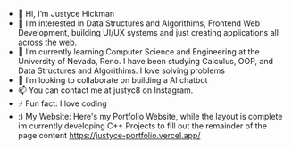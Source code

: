 - 👋 Hi, I’m Justyce Hickman
- 👀 I’m interested in Data Structures and Algorithims, Frontend Web Development, building UI/UX systems and just creating applications all across the web.
- 🌱 I’m currently learning Computer Science and Engineering at the University of Nevada, Reno. I have been studying Calculus, OOP, and Data Structures and Algorithims. I love solving problems
- 💞️ I’m looking to collaborate on building a AI chatbot  
- 📫 You can contact me at justyc8 on Instagram.
- ⚡ Fun fact: I love coding
- :) My Website: Here's my Portfolio Website, while the layout is complete im currently developing C++ Projects to fill out the remainder of the page content
https://justyce-portfolio.vercel.app/
<!---
justyceh/justyceh is a ✨ special ✨ repository because its `README.md` (this file) appears on your GitHub profile.
You can click the Preview link to take a look at your changes.
--->
